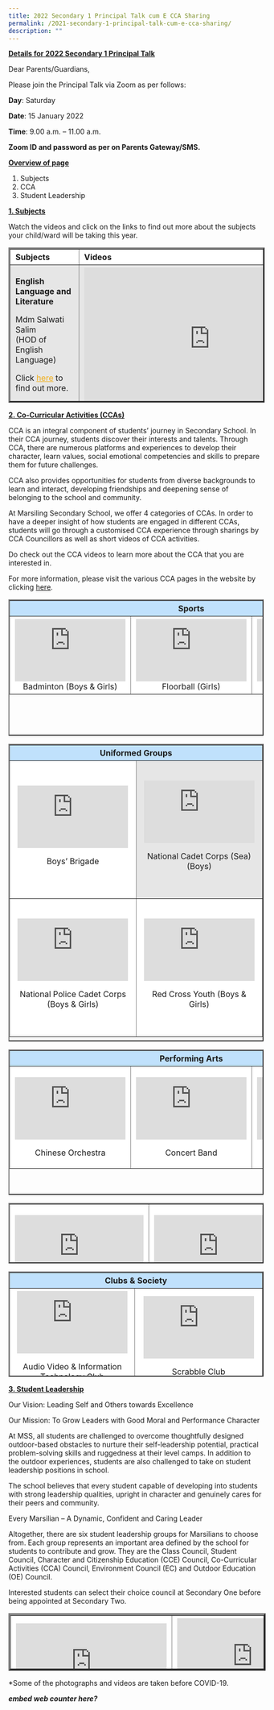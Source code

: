 ```yaml
---
title: 2022 Secondary 1 Principal Talk cum E CCA Sharing
permalink: /2021-secondary-1-principal-talk-cum-e-cca-sharing/
description: ""
---
```

**<u>Details for 2022 Secondary 1 Principal Talk</u>**&nbsp;

Dear Parents/Guardians,

Please join the Principal Talk via Zoom as per follows:

**Day**: Saturday

**Date**: 15 January 2022

**Time**: 9.00 a.m. – 11.00 a.m.

**Zoom ID and password as per on Parents Gateway/SMS.**

**<u>Overview of page</u>**

1.  Subjects
2.  CCA
3.  Student Leadership

**<u>1\. Subjects</u>**

Watch the videos and click on the links to find out more about the subjects your child/ward will be taking this year.

<table border="3" style="box-sizing: inherit; border-collapse: collapse; border-spacing: 0px; max-width: 100%; height: 302px; width: 790.439px;"><tbody style="box-sizing: inherit;"><tr style="box-sizing: inherit; background: rgb(255, 255, 255);"><td style="box-sizing: inherit; padding: 5px 10px; width: 305px;"><strong style="box-sizing: inherit; font-weight: bold;">Subjects</strong></td><td style="box-sizing: inherit; padding: 5px 10px; width: 465.439px;"><strong style="box-sizing: inherit; font-weight: bold;">Videos</strong></td></tr><tr style="box-sizing: inherit; background: rgb(230, 230, 230);"><td style="box-sizing: inherit; padding: 5px 10px; width: 305px;"><strong style="box-sizing: inherit; font-weight: bold;">English Language and Literature</strong><p style="box-sizing: inherit; font-size: 1em;"></p><p style="box-sizing: inherit; font-size: 1em;">Mdm Salwati Salim<br style="box-sizing: inherit;">(HOD of English Language)</p><p style="box-sizing: inherit; font-size: 1em;">Click<span>&nbsp;</span><a href="/curriculum/academic/english-language-and-literature/" style="box-sizing: inherit; background-color: transparent; transition: all 0.25s ease-in-out 0s; text-decoration: underline; color: rgb(241, 174, 22);">here</a><span>&nbsp;</span>to find out more.</p></td><td style="box-sizing: inherit; padding: 5px 10px; width: 465.439px;"><iframe src="https://www.youtube.com/embed/F9SSWnyohiw" width="500" height="281.25" frameborder="0" allowfullscreen="allowfullscreen" style="box-sizing: inherit;"></iframe></td></tr><tr style="box-sizing: inherit; background: rgb(255, 255, 255);"><td style="box-sizing: inherit; padding: 5px 10px; width: 305px;"><strong style="box-sizing: inherit; font-weight: bold;">Computer Applications (CPA)</strong><p style="box-sizing: inherit; font-size: 1em;"></p><p style="box-sizing: inherit; font-size: 1em;">Mr Mike Thye<br style="box-sizing: inherit;">(CPA Coordinator)</p><p style="box-sizing: inherit; font-size: 1em;">Click<span>&nbsp;</span><a href="/curriculum/academic/normal-technical/" style="box-sizing: inherit; background-color: transparent; transition: all 0.25s ease-in-out 0s; text-decoration: underline; color: rgb(241, 174, 22);">here</a><span>&nbsp;</span>to find out more.</p></td><td style="box-sizing: inherit; padding: 5px 10px; width: 465.439px;"><iframe src="https://www.youtube.com/embed/WiI9PV8W9ts" width="500" height="281.25" frameborder="0" allowfullscreen="allowfullscreen" style="box-sizing: inherit;"></iframe></td></tr><tr style="box-sizing: inherit; background: rgb(230, 230, 230);"><td style="box-sizing: inherit; padding: 5px 10px; width: 305px;"><strong style="box-sizing: inherit; font-weight: bold;">Design &amp; Technology</strong><p style="box-sizing: inherit; font-size: 1em;"></p><p style="box-sizing: inherit; font-size: 1em;">Mr Tan Ting Siong<br style="box-sizing: inherit;">(SH D&amp;T/Discipline)</p><p style="box-sizing: inherit; font-size: 1em;">Click<span>&nbsp;</span><a href="/curriculum/academic/craft-and-technology/" style="box-sizing: inherit; background-color: transparent; transition: all 0.25s ease-in-out 0s; text-decoration: underline; color: rgb(241, 174, 22);">here</a><span>&nbsp;</span>to find out more.</p></td><td style="box-sizing: inherit; padding: 5px 10px; width: 465.439px;"><iframe src="https://www.youtube.com/embed/mlVl1lZAgQk" width="500" height="281.25" frameborder="0" allowfullscreen="allowfullscreen" style="box-sizing: inherit;"></iframe></td></tr><tr style="box-sizing: inherit; background: rgb(255, 255, 255);"><td style="box-sizing: inherit; padding: 5px 10px; width: 305px;"><strong style="box-sizing: inherit; font-weight: bold;">Food &amp; Consumer Education</strong><p style="box-sizing: inherit; font-size: 1em;"></p><p style="box-sizing: inherit; font-size: 1em;">Mdm Shamala<br style="box-sizing: inherit;">(SH Nutrition &amp; Food Science)</p><p style="box-sizing: inherit; font-size: 1em;">Click<span>&nbsp;</span><a href="/curriculum/academic/craft-and-technology/" style="box-sizing: inherit; background-color: transparent; transition: all 0.25s ease-in-out 0s; text-decoration: underline; color: rgb(241, 174, 22);">here</a><span>&nbsp;</span>to find out more.</p></td><td style="box-sizing: inherit; padding: 5px 10px; width: 465.439px;"><iframe src="https://www.youtube.com/embed/86QTfUl5kMM" width="500" height="281.25" frameborder="0" allowfullscreen="allowfullscreen" style="box-sizing: inherit;"></iframe></td></tr><tr style="box-sizing: inherit; background: rgb(230, 230, 230);"><td style="box-sizing: inherit; padding: 5px 10px; width: 305px;"><strong style="box-sizing: inherit; font-weight: bold;">Humanities</strong><p style="box-sizing: inherit; font-size: 1em;"></p><p style="box-sizing: inherit; font-size: 1em;">Mr Jeffrey Lau<br style="box-sizing: inherit;">(HOD of Humanities)</p><p style="box-sizing: inherit; font-size: 1em;">Click<span>&nbsp;</span><a href="/curriculum/academic/humanities/" style="box-sizing: inherit; background-color: transparent; transition: all 0.25s ease-in-out 0s; text-decoration: underline; color: rgb(241, 174, 22);">here</a><span>&nbsp;</span>to find out more.</p></td><td style="box-sizing: inherit; padding: 5px 10px; width: 465.439px;"><iframe src="https://www.youtube.com/embed/n5ja2ncrK48" width="500" height="281.25" frameborder="0" allowfullscreen="allowfullscreen" style="box-sizing: inherit;"></iframe></td></tr><tr style="box-sizing: inherit; background: rgb(255, 255, 255);"><td style="box-sizing: inherit; padding: 5px 10px; width: 305px;"><strong style="box-sizing: inherit; font-weight: bold;">Mathematics</strong><p style="box-sizing: inherit; font-size: 1em;"></p><p style="box-sizing: inherit; font-size: 1em;">Ms Yeo Puay Joo<br style="box-sizing: inherit;">(HOD of Mathematics)</p><p style="box-sizing: inherit; font-size: 1em;">Click<span>&nbsp;</span><a href="/curriculum/academic/mathematics/" style="box-sizing: inherit; background-color: transparent; transition: all 0.25s ease-in-out 0s; text-decoration: underline; color: rgb(241, 174, 22);">here</a><span>&nbsp;</span>to find out more.</p></td><td style="box-sizing: inherit; padding: 5px 10px; width: 465.439px;"><iframe src="https://www.youtube.com/embed/2GGcCANOdxo" width="500" height="281.25" frameborder="0" allowfullscreen="allowfullscreen" style="box-sizing: inherit;"></iframe></td></tr><tr style="box-sizing: inherit; background: rgb(230, 230, 230);"><td style="box-sizing: inherit; padding: 5px 10px; width: 305px;"><strong style="box-sizing: inherit; font-weight: bold;">Mother Tongues Languages</strong><p style="box-sizing: inherit; font-size: 1em;"></p><p style="box-sizing: inherit; font-size: 1em;">Mdm Rashidah<br style="box-sizing: inherit;">(HOD of Mother Tongues Languages)</p><p style="box-sizing: inherit; font-size: 1em;">Click<span>&nbsp;</span><a href="/curriculum/academic/mother-tongue-languages/" style="box-sizing: inherit; background-color: transparent; transition: all 0.25s ease-in-out 0s; text-decoration: underline; color: rgb(241, 174, 22);">here</a><span>&nbsp;</span>to find out more.</p></td><td style="box-sizing: inherit; padding: 5px 10px; width: 465.439px;"><iframe src="https://www.youtube.com/embed/QDMtpfH44rg" width="500" height="281.25" frameborder="0" allowfullscreen="allowfullscreen" style="box-sizing: inherit;"></iframe></td></tr><tr style="box-sizing: inherit; background: rgb(255, 255, 255);"><td style="box-sizing: inherit; padding: 5px 10px; width: 305px;"><strong style="box-sizing: inherit; font-weight: bold;">Sciences</strong><p style="box-sizing: inherit; font-size: 1em;"></p><p style="box-sizing: inherit; font-size: 1em;">Ms Ain<br style="box-sizing: inherit;">(HOD of Science)</p><p style="box-sizing: inherit; font-size: 1em;">Click<span>&nbsp;</span><a href="/curriculum/academic/science/" style="box-sizing: inherit; background-color: transparent; transition: all 0.25s ease-in-out 0s; text-decoration: underline; color: rgb(241, 174, 22);">here</a><span>&nbsp;</span>to find out more.</p></td><td style="box-sizing: inherit; padding: 5px 10px; width: 465.439px;"><iframe src="https://www.youtube.com/embed/8Fld4TC2f_g" width="500" height="281.25" frameborder="0" allowfullscreen="allowfullscreen" style="box-sizing: inherit;"></iframe></td></tr><tr style="box-sizing: inherit; background: rgb(230, 230, 230);"><td style="box-sizing: inherit; padding: 5px 10px; width: 305px;"><strong style="box-sizing: inherit; font-weight: bold;">Literature-Art</strong><p style="box-sizing: inherit; font-size: 1em;"></p><p style="box-sizing: inherit; font-size: 1em;">Mrs Karen Ong<br style="box-sizing: inherit;">(HOD of Craft &amp; Technology)</p><p style="box-sizing: inherit; font-size: 1em;">Click<span>&nbsp;</span><a href="/curriculum/academic/craft-and-technology/" style="box-sizing: inherit; background-color: transparent; transition: all 0.25s ease-in-out 0s; text-decoration: underline; color: rgb(241, 174, 22);">here</a><span>&nbsp;</span>to find out more.</p></td><td style="box-sizing: inherit; padding: 5px 10px; width: 465.439px;"><iframe src="https://www.youtube.com/embed/SNyos_mop90" width="500" height="281.25" frameborder="0" allowfullscreen="allowfullscreen" style="box-sizing: inherit;"></iframe></td></tr></tbody></table>

**<u>2\. Co-Curricular Activities (CCAs)</u>**

CCA is an integral component of students’ journey in Secondary School. In their CCA journey, students discover their interests and talents. Through CCA, there are numerous platforms and experiences to develop their character, learn values, social emotional competencies and skills to prepare them for future challenges.

CCA also provides opportunities for students from diverse backgrounds to learn and interact, developing friendships and deepening sense of belonging to the school and community.

At Marsiling Secondary School, we offer 4 categories of CCAs. In order to have a deeper insight of how students are engaged in different CCAs, students will go through a customised CCA experience through sharings by CCA Councillors as well as short videos of CCA activities.

Do check out the CCA videos to learn more about the CCA that you are interested in.

For more information, please visit the various CCA pages in the website by clicking&nbsp;[here](/co-curricular-activities-ccas/).

<table border="2" style="box-sizing: inherit; border-collapse: collapse; border-spacing: 0px; max-width: 100%; height: 267px; width: 783.725px;"><tbody style="box-sizing: inherit;"><tr style="box-sizing: inherit; background: rgb(255, 255, 255); height: 3.87891px;"><td colspan="3" style="box-sizing: inherit; padding: 5px 10px; width: 759.725px; height: 3.87891px; background-color: rgb(192, 225, 252); text-align: center;"><strong style="box-sizing: inherit; font-weight: bold;">Sports</strong></td></tr><tr style="box-sizing: inherit; background: rgb(255, 255, 255); height: 34px;"><td style="box-sizing: inherit; padding: 5px 10px; width: 280px; height: 34px; text-align: center;"><iframe src="https://www.youtube.com/embed/5nDIrk4PZao" width="220" height="123.72&quot;" frameborder="0" allowfullscreen="allowfullscreen" style="box-sizing: inherit;"></iframe>Badminton (Boys &amp; Girls)</td><td style="box-sizing: inherit; padding: 5px 10px; width: 280px; height: 34px; text-align: center;"><iframe src="https://www.youtube.com/embed/RU0rBYIANIE" width="220" height="123.72" frameborder="0" allowfullscreen="allowfullscreen" style="box-sizing: inherit;"></iframe>Floorball (Girls)</td><td style="box-sizing: inherit; padding: 5px 10px; width: 239.725px; height: 34px; text-align: center;"><iframe src="https://www.youtube.com/embed/bTcQ4foo19g" width="220" height="123.72" frameborder="0" allowfullscreen="allowfullscreen" style="box-sizing: inherit;"></iframe>Sepak Takraw (Boys)</td></tr></tbody></table>

<table border="2" style="box-sizing: inherit; border-collapse: collapse; border-spacing: 0px; max-width: 100%; height: 587px; width: 792.227px;"><tbody style="box-sizing: inherit;"><tr style="box-sizing: inherit; background: rgb(255, 255, 255); height: 24px;"><td colspan="2" style="box-sizing: inherit; padding: 5px 10px; width: 765.959px; background-color: rgb(192, 225, 252); text-align: center; height: 24px;"><strong style="box-sizing: inherit; font-weight: bold;">Uniformed Groups</strong></td></tr><tr style="box-sizing: inherit; background: rgb(230, 230, 230); height: 274px;"><td style="box-sizing: inherit; padding: 5px 10px; width: 385px; background-color: rgb(255, 255, 255); text-align: center; height: 274px;"><iframe src="https://www.youtube.com/embed/fXfrzh5TbI4" width="220" height="123.72" frameborder="0" allowfullscreen="allowfullscreen" style="box-sizing: inherit;"></iframe><p style="box-sizing: inherit; font-size: 1em;"></p><p style="box-sizing: inherit; font-size: 1em;">Boys’ Brigade</p></td><td style="box-sizing: inherit; padding: 5px 10px; width: 380.959px; text-align: center; height: 274px;"><iframe src="https://www.youtube.com/embed/bj4Ejq4DrCM" width="220" height="123.72" frameborder="0" allowfullscreen="allowfullscreen" style="box-sizing: inherit;"></iframe><p style="box-sizing: inherit; font-size: 1em;"></p><p style="box-sizing: inherit; font-size: 1em;">National Cadet Corps (Sea) (Boys)</p></td></tr><tr style="box-sizing: inherit; background: rgb(255, 255, 255); height: 274px;"><td style="box-sizing: inherit; padding: 5px 10px; width: 385px; text-align: center; height: 274px;"><iframe src="https://www.youtube.com/embed/5T9EVPCE_QE" width="220" height="123.72" frameborder="0" allowfullscreen="allowfullscreen" style="box-sizing: inherit;"></iframe><p style="box-sizing: inherit; font-size: 1em;"></p><p style="box-sizing: inherit; font-size: 1em;">National Police Cadet Corps (Boys &amp; Girls)</p></td><td style="box-sizing: inherit; padding: 5px 10px; width: 380.959px; text-align: center; height: 274px;"><iframe src="https://www.youtube.com/embed/mrDcfILezjk" width="220" height="123.72" frameborder="0" allowfullscreen="allowfullscreen" style="box-sizing: inherit;"></iframe><p style="box-sizing: inherit; font-size: 1em;"></p><p style="box-sizing: inherit; font-size: 1em;">Red Cross Youth (Boys &amp; Girls)</p></td></tr></tbody></table>

<table border="2" style="box-sizing: inherit; border-collapse: collapse; border-spacing: 0px; max-width: 100%; height: 285px; width: 792.227px;"><tbody style="box-sizing: inherit;"><tr style="box-sizing: inherit; background: rgb(255, 255, 255);"><td colspan="3" style="box-sizing: inherit; padding: 5px 10px; width: 748.854px; background-color: rgb(192, 225, 252); text-align: center;"><strong style="box-sizing: inherit; font-weight: bold;">Performing Arts</strong></td></tr><tr style="box-sizing: inherit; background: rgb(230, 230, 230);"><td style="box-sizing: inherit; padding: 5px 10px; width: 254px; background-color: rgb(255, 255, 255);"><p style="box-sizing: inherit; font-size: 1em; text-align: center;"><iframe src="https://www.youtube.com/embed/b6zKVFj1myY" width="220" height="123.72" frameborder="0" allowfullscreen="allowfullscreen" style="box-sizing: inherit;"></iframe></p><p style="box-sizing: inherit; font-size: 1em; text-align: center;">Chinese Orchestra</p></td><td style="box-sizing: inherit; padding: 5px 10px; width: 254px; background-color: rgb(255, 255, 255);"><p style="box-sizing: inherit; font-size: 1em; text-align: center;"><iframe src="https://www.youtube.com/embed/89VHwknq4v0" width="220" height="123.72" frameborder="0" allowfullscreen="allowfullscreen" style="box-sizing: inherit;"></iframe></p><p style="box-sizing: inherit; font-size: 1em; text-align: center;">Concert Band</p></td><td style="box-sizing: inherit; padding: 5px 10px; width: 240.854px; background-color: rgb(255, 255, 255);"><p style="box-sizing: inherit; font-size: 1em; text-align: center;"><iframe src="https://www.youtube.com/embed/cmLcCo6oJgk" width="220" height="123.72" frameborder="0" allowfullscreen="allowfullscreen" style="box-sizing: inherit;"></iframe></p><p style="box-sizing: inherit; font-size: 1em; text-align: center;">Drama Society (English)</p></td></tr></tbody></table>

<table border="2" style="box-sizing: inherit; border-collapse: collapse; border-spacing: 0px; max-width: 100%; height: 116px; width: 787.1px;"><tbody style="box-sizing: inherit;"><tr style="box-sizing: inherit; background: rgb(255, 255, 255);"><td style="box-sizing: inherit; padding: 5px 10px; width: 379px;"><p style="box-sizing: inherit; font-size: 1em; text-align: center;"><iframe src="https://www.youtube.com/embed/83ZzcgO7Hhc" width="256" height="140.6" frameborder="0" allowfullscreen="allowfullscreen" style="box-sizing: inherit;"></iframe></p><p style="box-sizing: inherit; font-size: 1em; text-align: center;">Malay Dance</p></td><td style="box-sizing: inherit; padding: 5px 10px; width: 392.1px;"><p style="box-sizing: inherit; font-size: 1em; text-align: center;"><iframe src="https://www.youtube.com/embed/UtdaJuHbnKs" width="256" height="140.6" frameborder="0" allowfullscreen="allowfullscreen" style="box-sizing: inherit;"></iframe></p><p style="box-sizing: inherit; font-size: 1em; text-align: center;">International Dance</p></td></tr></tbody></table>

<table border="2" style="box-sizing: inherit; border-collapse: collapse; border-spacing: 0px; max-width: 100%; height: 205px; width: 788.226px;"><tbody style="box-sizing: inherit;"><tr style="box-sizing: inherit; background: rgb(255, 255, 255); height: 23px;"><td colspan="2" style="box-sizing: inherit; padding: 5px 10px; width: 520.226px; height: 23px; background-color: rgb(192, 225, 252); text-align: center;"><strong style="box-sizing: inherit; font-weight: bold;">Clubs &amp; Society</strong></td></tr><tr style="box-sizing: inherit; background: rgb(255, 255, 255); height: 34.8652px;"><td style="box-sizing: inherit; padding: 5px 10px; width: 252px; height: 34.8652px; text-align: center;"><iframe src="https://www.youtube.com/embed/TJRrE1YN8sY" width="220" height="123.72" frameborder="0" allowfullscreen="allowfullscreen" style="box-sizing: inherit;"></iframe><p style="box-sizing: inherit; font-size: 1em;"></p><p style="box-sizing: inherit; font-size: 1em;">Audio Video &amp; Information Technology Club</p></td><td style="box-sizing: inherit; padding: 5px 10px; width: 268.226px; height: 34.8652px; text-align: center;"><iframe src="https://www.youtube.com/embed/XcjTalsVCDo" width="220" height="123.72" frameborder="0" allowfullscreen="allowfullscreen" style="box-sizing: inherit;"></iframe><p style="box-sizing: inherit; font-size: 1em;"></p><p style="box-sizing: inherit; font-size: 1em;">Scrabble Club</p></td></tr></tbody></table>

**<u>3\. Student Leadership</u>**

Our Vision: Leading Self and Others towards Excellence

Our Mission: To Grow Leaders with Good Moral and Performance Character

At MSS, all students are challenged to overcome thoughtfully designed outdoor-based obstacles to nurture their self-leadership potential, practical problem-solving skills and ruggedness at their level camps. In addition to the outdoor experiences, students are also challenged to take on student leadership positions in school.

The school believes that every student capable of developing into students with strong leadership qualities, upright in character and genuinely cares for their peers and community.

Every Marsilian – A Dynamic, Confident and Caring Leader

Altogether, there are six student leadership groups for Marsilians to choose from. Each group represents an important area defined by the school for students to contribute and grow. They are the Class Council, Student Council, Character and Citizenship Education (CCE) Council, Co-Curricular Activities (CCA) Council, Environment Council (EC) and Outdoor Education (OE) Council.

Interested students can select their choice council at Secondary One before being appointed at Secondary Two.

<table border="4" width="790" style="box-sizing: inherit; border-collapse: collapse; border-spacing: 0px; max-width: 100%; height: 106px;"><tbody style="box-sizing: inherit;"><tr style="box-sizing: inherit; background: rgb(255, 255, 255);"><td style="box-sizing: inherit; padding: 5px 10px; width: 387.266px; text-align: center;"><iframe src="https://www.youtube.com/embed/j0PvwZFszPc" width="300" height="168.75" frameborder="0" allowfullscreen="allowfullscreen" style="box-sizing: inherit;"></iframe><p style="box-sizing: inherit; font-size: 1em;"></p><p style="box-sizing: inherit; font-size: 1em;">Class Council</p></td><td style="box-sizing: inherit; padding: 5px 10px; width: 387.891px; text-align: center;"><iframe src="https://www.youtube.com/embed/wUWk5unejzI" width="300" height="168.75" frameborder="0" allowfullscreen="allowfullscreen" style="box-sizing: inherit;"></iframe><p style="box-sizing: inherit; font-size: 1em;"></p><p style="box-sizing: inherit; font-size: 1em;">Character and Citizenship Education Council</p></td></tr><tr style="box-sizing: inherit; background: rgb(230, 230, 230);"><td style="box-sizing: inherit; padding: 5px 10px; width: 387.266px; text-align: center;"><iframe src="https://www.youtube.com/embed/GtewfeRhS8o" width="300" height="168.75" frameborder="0" allowfullscreen="allowfullscreen" style="box-sizing: inherit;"></iframe><p style="box-sizing: inherit; font-size: 1em;"></p><p style="box-sizing: inherit; font-size: 1em;">Environment Council</p></td><td style="box-sizing: inherit; padding: 5px 10px; width: 387.891px; text-align: center;"><iframe src="https://www.youtube.com/embed/LuBfuI_akmo" width="300" height="168.75" frameborder="0" allowfullscreen="allowfullscreen" style="box-sizing: inherit;"></iframe><p style="box-sizing: inherit; font-size: 1em;"></p><p style="box-sizing: inherit; font-size: 1em;">Co-Curricular Activity Council</p></td></tr><tr style="box-sizing: inherit; background: rgb(255, 255, 255);"><td style="box-sizing: inherit; padding: 5px 10px; width: 387.266px; text-align: center;"><iframe src="https://www.youtube.com/embed/UM_j9kN6Wqs" width="300" height="168.75" frameborder="0" allowfullscreen="allowfullscreen" style="box-sizing: inherit;"></iframe><p style="box-sizing: inherit; font-size: 1em;"></p><p style="box-sizing: inherit; font-size: 1em;">Outdoor Education Council</p></td><td style="box-sizing: inherit; padding: 5px 10px; width: 387.891px; text-align: center;"><iframe src="https://www.youtube.com/embed/hDJJOqEWBPc" width="300" height="168.75" frameborder="0" allowfullscreen="allowfullscreen" style="box-sizing: inherit;"></iframe><p style="box-sizing: inherit; font-size: 1em;"></p><p style="box-sizing: inherit; font-size: 1em;">Student Council</p></td></tr></tbody></table>

\*Some of the photographs and videos are taken before COVID-19.

***embed web counter here?***